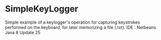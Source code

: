 # SimpleKeyLogger
Simple example of a keylogger's operation for capturing keystrokes performed on the keyboard, for later memorizing a file (.txt).
IDE : Netbeans
Java 8 Update 25

